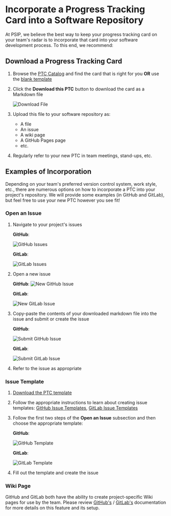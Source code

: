 # Incorporate a Progress Tracking Card into a Software Repository

At PSIP, we believe the best way to keep your progress tracking card on your
team's radar is to incorporate that card into your software development process.
To this end, we recommend:

## Download a Progress Tracking Card

1. Browse the [PTC Catalog](/ptc-catalog/catalog/) and find the card that is right for you **OR** use
the [blank template](/ptc-catalog/catalog/ProgressTrackingCardTemplate.html)
2. Click the **Download this PTC** button to download the card as a Markdown file
   
   ![Download File](/ptc-catalog/assets/images/download_file.png)
3. Upload this file to your software repository as:
   - A file
   - An issue
   - A wiki page
   - A GitHub Pages page
   - etc.
4. Regularly refer to your new PTC in team meetings, stand-ups, etc.


## Examples of Incorporation

Depending on your team's preferred version control system, work style, etc.,
there are numerous options on how to incorporate a PTC into your project's
repository. We will provide some examples (in GitHub and GitLab), but
feel free to use your new PTC however you see fit!

### Open an Issue

1. Navigate to your project's issues
   
   **GitHub**:
   
   ![GitHub Issues](/ptc-catalog/assets/images/click_on_issues.png)
   
   **GitLab**:
   
   ![GitLab Issues](/ptc-catalog/assets/images/gitlab_click_on_issue.png)
2. Open a new issue
   
   **GitHub**:
   ![New GitHub Issue](/ptc-catalog/assets/images/create_new_issue.png)
   
   **GitLab**:
   
   ![New GitLab Issue](/ptc-catalog/assets/images/gitlab_create_new_issue.png)
3. Copy-paste the contents of your downloaded markdown file into the issue and
   submit or create the issue
   
   **GitHub**:
   
   ![Submit GitHub Issue](/ptc-catalog/assets/images/submit_new_issue.png)
   
   **GitLab**:
   
   ![Submit GitLab Issue](/ptc-catalog/assets/images/gitlab_submit_new_issue.png)
4. Refer to the issue as appropriate

### Issue Template

1. <a href='/ptc-catalog/catalog/ProgressTrackingCardTemplate.md' download>Download the PTC template</a>
2. Follow the appropriate instructions to learn about creating issue templates:
   [GitHub Issue Templates](https://docs.github.com/en/communities/using-templates-to-encourage-useful-issues-and-pull-requests/configuring-issue-templates-for-your-repository),
   [GitLab Issue Templates](https://docs.gitlab.com/ee/user/project/description_templates.html#create-an-issue-template)
3. Follow the first two steps of the **Open an Issue** subsection and then
   choose the appropriate template:
   
   **GitHub**:
   
   ![GitHub Template](/ptc-catalog/assets/images/select_issue_template.png)
   
   **GitLab**:
   
   ![GitLab Template](/ptc-catalog/assets/images/gitlab_select_issue_template.png)
4. Fill out the template and create the issue

### Wiki Page

GitHub and GitLab both have the ability to create project-specific Wiki pages
for use by the team. Please review
[GitHub's](https://docs.github.com/en/communities/documenting-your-project-with-wikis/about-wikis) /
[GitLab's](https://docs.gitlab.com/ee/user/project/wiki/) documentation
for more details on this feature and its setup.
